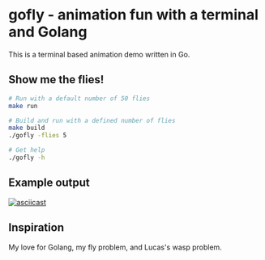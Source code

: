 # gofly - animation fun with a terminal and Golang

This is a terminal based animation demo written in Go.

## Show me the flies!

```sh
# Run with a default number of 50 flies
make run

# Build and run with a defined number of flies
make build
./gofly -flies 5

# Get help
./gofly -h
```

## Example output

[![asciicast](https://asciinema.org/a/hXJlmaFQU8BDbgCJ22r5RUk6c.svg)](https://asciinema.org/a/hXJlmaFQU8BDbgCJ22r5RUk6c)

## Inspiration

My love for Golang, my fly problem, and Lucas's wasp problem.
